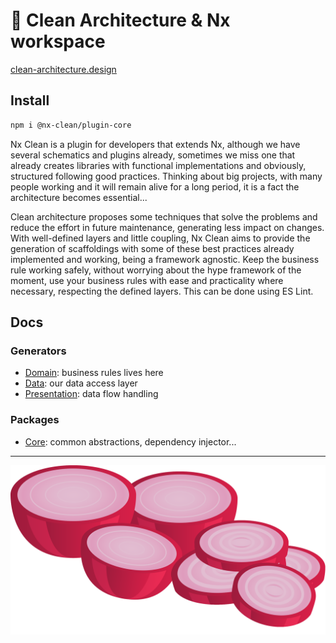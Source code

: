 # 🧅 Clean Architecture & Nx workspace

[clean-architecture.design](https://clean-architecture.design)

## Install

```sh
npm i @nx-clean/plugin-core
```

Nx Clean is a plugin for developers that extends Nx, although we have several schematics and plugins already, sometimes we miss one that already creates libraries with functional implementations and obviously, structured following good practices. Thinking about big projects, with many people working and it will remain alive for a long period, it is a fact the architecture becomes essential...

Clean architecture proposes some techniques that solve the problems and reduce the effort in future maintenance, generating less impact on changes. With well-defined layers and little coupling, Nx Clean aims to provide the generation of scaffoldings with some of these best practices already implemented and working, being a framework agnostic. Keep the business rule working safely, without worrying about the hype framework of the moment, use your business rules with ease and practicality where necessary, respecting the defined layers. This can be done using ES Lint.

## Docs

### Generators
  - [Domain](./libs/plugin/core#domain---generate):
  business rules lives here
  - [Data](./libs/plugin/core#data---generate):
  our data access layer
  - [Presentation](./libs/plugin/core#presentation---generate):
  data flow handling

### Packages
  - [Core](./libs/core):
  common abstractions, dependency injector...

---


![Nx Console with Nx Clean](./assets/onions.svg)